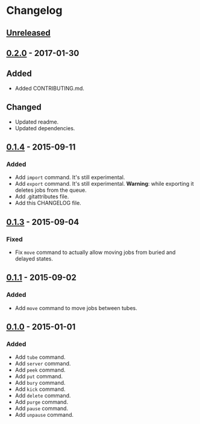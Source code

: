 # Changelog

## [Unreleased](https://github.com/pmatseykanets/artisan-beans/tree/HEAD)

## [0.2.0](https://github.com/pmatseykanets/artisan-beans/releases/tag/v0.2.0) - 2017-01-30
## Added 
- Added CONTRIBUTING.md.

## Changed
- Updated readme.
- Updated dependencies.

## [0.1.4](https://github.com/pmatseykanets/artisan-beans/releases/tag/v0.1.4) - 2015-09-11
### Added
- Add `import` command. It's still experimental.
- Add `export` command. It's still experimental. **Warning**: while exporting it deletes jobs from the queue.
- Add .gitattributes file.
- Add this CHANGELOG file.

## [0.1.3](https://github.com/pmatseykanets/artisan-beans/releases/tag/v0.1.3) - 2015-09-04
### Fixed
- Fix `move` command to actually allow moving jobs from buried and delayed states.

## [0.1.1](https://github.com/pmatseykanets/artisan-beans/releases/tag/v0.1.1) - 2015-09-02
### Added
 - Add `move` command to move jobs between tubes.
 
## [0.1.0](https://github.com/pmatseykanets/artisan-beans/releases/tag/v0.1.0) - 2015-01-01
### Added
- Add `tube` command.
- Add `server` command.
- Add `peek` command.
- Add `put` command.
- Add `bury` command.
- Add `kick` command.
- Add `delete` command.
- Add `purge` command.
- Add `pause` command.
- Add `unpause` command.
